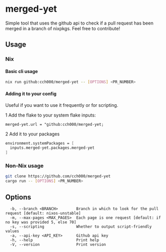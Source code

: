 # merged-yet

Simple tool that uses the github api to check if a pull request has been merged in a branch of nixpkgs.
Feel free to contribute!

## Usage

### Nix

#### Basic cli usage

```bash
nix run github:cch000/merged-yet -- [OPTIONS] <PR_NUMBER>
```

#### Adding it to your config

Useful if you want to use it frequently or for scripting.

1 Add the flake to your system flake inputs:

`merged-yet.url = "github:cch000/merged-yet;`

2 Add it to your packages

```Nix
environment.systemPackages = [
  inputs.merged-yet.packages.merged-yet
]
```

### Non-Nix usage

```bash
git clone https://github.com/cch000/merged-yet
cargo run -- [OPTIONS] <PR_NUMBER>
```

## Options

```
  -b, --branch <BRANCH>        Branch in which to look for the pull request [default: nixos-unstable]
  -m, --max-pages <MAX_PAGES>  Each page is one request [default: if no key was provided 5, else 70]
  -s, --scripting              Whether to output script-friendly values
  -a, --api-key <API_KEY>      Github api key
  -h, --help                   Print help
  -V, --version                Print version

```
